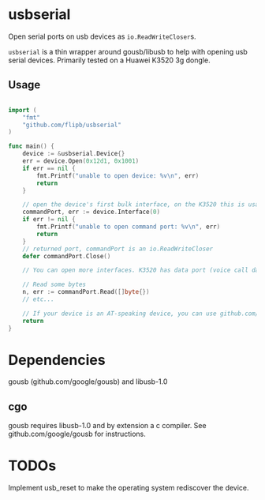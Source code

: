 # usbserial

Open serial ports on usb devices as `io.ReadWriteCloser`s.

`usbserial` is a thin wrapper around gousb/libusb to help with opening usb serial devices.
Primarily tested on a Huawei K3520 3g dongle.

## Usage

```go

import (
	"fmt"
	"github.com/flipb/usbserial"
)

func main() {
	device := &usbserial.Device{}
	err = device.Open(0x12d1, 0x1001)
	if err == nil {
		fmt.Printf("unable to open device: %v\n", err)
		return
	}

	// open the device's first bulk interface, on the K3520 this is usally the command port
	commandPort, err := device.Interface(0)
	if err != nil {
		fmt.Printf("unable to open command port: %v\n", err)
		return
	}
	// returned port, commandPort is an io.ReadWriteCloser
	defer commandPort.Close()

	// You can open more interfaces. K3520 has data port (voice call data) on index 1, and notify port (network notices (RING's etc.)).

	// Read some bytes
	n, err := commandPort.Read([]byte{})
	// etc...

	// If your device is an AT-speaking device, you can use github.com/flipb/at
	return
}


```

# Dependencies

gousb (github.com/google/gousb) and libusb-1.0

## cgo

gousb requires libusb-1.0 and by extension a c compiler. See github.com/google/gousb for instructions.

# TODOs

Implement usb_reset to make the operating system rediscover the device.
